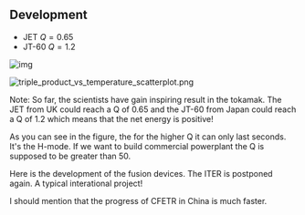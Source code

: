 ## Development

- JET $Q = 0.65$ 
- JT-60 $Q=1.2$

<div class="r-stack">

![img](https://s2.loli.net/2023/04/23/NEsL8eJOkrbnCGp.png)<!-- .element: class="fragment fade-out" -->

![triple_product_vs_temperature_scatterplot.png](https://s2.loli.net/2023/04/22/c3WYHJAM1fs4qhP.png)<!-- .element: class="fragment fade-in" -->

</div>

Note:
So far, the scientists have gain inspiring result in the tokamak. The JET from UK could reach a Q of 0.65 and the JT-60 from Japan could reach a Q of 1.2 which means that the net energy is positive!

As you can see in the figure, the for the higher Q it can only last seconds. It's the H-mode. If we want to  build commercial powerplant the Q is supposed to be greater than 50.

Here is the development of the fusion devices. The ITER is postponed again. A typical interational project!

I should mention that the progress of CFETR in China is much faster. 